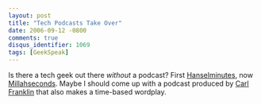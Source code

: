 ```yaml
---
layout: post
title: "Tech Podcasts Take Over"
date: 2006-09-12 -0800
comments: true
disqus_identifier: 1069
tags: [GeekSpeak]
---
```

Is there a tech geek out there *without* a podcast? First
[Hanselminutes](http://www.hanselminutes.com/), now
[Millahseconds](http://www.millahseconds.com/). Maybe I should come up
with a podcast produced by [Carl
Franklin](http://www.intellectualhedonism.com/) that also makes a
time-based wordplay.
